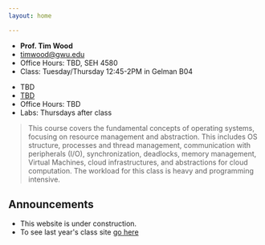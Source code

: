 ```yaml
---
layout: home

---
```

<div class="wrapper" markdown="0"><div class="footer-col-wrapper">
<div class="footer-col two-col-1">
    <ul class="contact-list">
        <li><b>Prof. Tim Wood</b></li>
        <li><a href="mailto:timwood@gwu.edu">timwood@gwu.edu</a></li>
        <li>Office Hours: TBD, SEH 4580</li>
        <li>Class: Tuesday/Thursday 12:45-2PM in Gelman B04</li>
    </ul>
</div>
<div class="footer-col two-col-2">
    <ul class="contact-list">
        <li>TBD</li>
        <li><a href="mailto:">TBD</a></li>
        <li>Office Hours: TBD</li>
        <li>Labs: Thursdays after class</li>
    </ul>
    </div>
</div></div>


> This course covers the fundamental concepts of operating systems, focusing on resource management and abstraction. This includes OS structure, processes and thread management, communication with peripherals (I/O), synchronization, deadlocks, memory management, Virtual Machines, cloud infrastructures, and abstractions for cloud computation. The workload for this class is heavy and programming intensive.


## Announcements ##
- This website is under construction.
- To see last year's class site [go here](https://www2.seas.gwu.edu/~gparmer/classes/2021-09-01-Operating-Systems.html)

<!-- ## Schedule  ##

<div style="font-size:90%">

| Week | Topic
|:---  |:--- |
| Week 1 |  |
| Week 2 |  |
| Week 3 |  |
| Week 4 |  |
| Week 5 |  |
| Week 6 |  |
| Week 7 |  |
| Week 8 |  |
| Week 9 |  |
| Week 10 |  |
| Week 11 |  |
| Week 12 |  |
| Week 13 |  |
| Week 14 |  |
| Week 15 |  |
| Week 16 |  |

</div> -->
